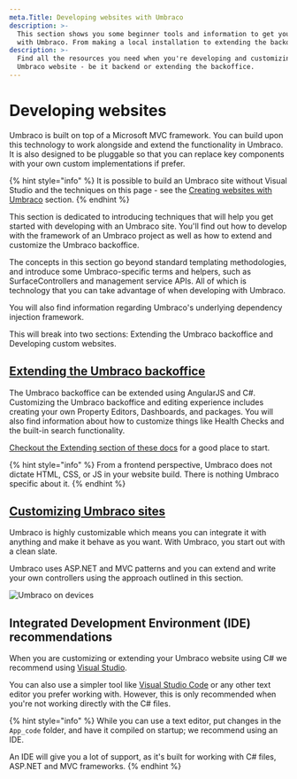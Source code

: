 ```yaml
---
meta.Title: Developing websites with Umbraco
description: >-
  This section shows you some beginner tools and information to get your started
  with Umbraco. From making a local installation to extending the backoffice.
description: >-
  Find all the resources you need when you're developing and customizing an
  Umbraco website - be it backend or extending the backoffice.
---
```


# Developing websites

Umbraco is built on top of a Microsoft MVC framework. You can build upon this technology to work alongside and extend the functionality in Umbraco. It is also designed to be pluggable so that you can replace key components with your own custom implementations if prefer.

{% hint style="info" %}
It is possible to build an Umbraco site without Visual Studio and the techniques on this page - see the [Creating websites with Umbraco](../creating-websites-with-umbraco.md) section.
{% endhint %}

This section is dedicated to introducing techniques that will help you get started with developing with an Umbraco site. You'll find out how to develop with the framework of an Umbraco project as well as how to extend and customize the Umbraco backoffice.

The concepts in this section go beyond standard templating methodologies, and introduce some Umbraco-specific terms and helpers, such as SurfaceControllers and management service APIs. All of which is technology that you can take advantage of when developing with Umbraco.

You will also find information regarding Umbraco's underlying dependency injection framework.

This will break into two sections: Extending the Umbraco backoffice and Developing custom websites.

## [Extending the Umbraco backoffice](extending-the-umbraco-backoffice/)

The Umbraco backoffice can be extended using AngularJS and C#. Customizing the Umbraco backoffice and editing experience includes creating your own Property Editors, Dashboards, and packages. You will also find information about how to customize things like Health Checks and the built-in search functionality.

[Checkout the Extending section of these docs](../../umbraco-cms/extending/) for a good place to start.

{% hint style="info" %}
From a frontend perspective, Umbraco does not dictate HTML, CSS, or JS in your website build. There is nothing Umbraco specific about it.
{% endhint %}

## [Customizing Umbraco sites](customizing-umbraco-sites/)

Umbraco is highly customizable which means you can integrate it with anything and make it behave as you want. With Umbraco, you start out with a clean slate.

Umbraco uses ASP.NET and MVC patterns and you can extend and write your own controllers using the approach outlined in this section.

![Umbraco on devices](images/Umbraco\_Brand\_Guidelines\_2020\_30\_Illustrationbuilding.png)

## Integrated Development Environment (IDE) recommendations

When you are customizing or extending your Umbraco website using C# we recommend using [Visual Studio](https://visualstudio.microsoft.com/vs/community/).

You can also use a simpler tool like [Visual Studio Code](https://visualstudio.microsoft.com/free-developer-offers/) or any other text editor you prefer working with. However, this is only recommended when you're not working directly with the C# files.

{% hint style="info" %}
While you can use a text editor, put changes in the `App_code` folder, and have it compiled on startup; we recommend using an IDE.

An IDE will give you a lot of support, as it's built for working with C# files, ASP.NET and MVC frameworks.
{% endhint %}
